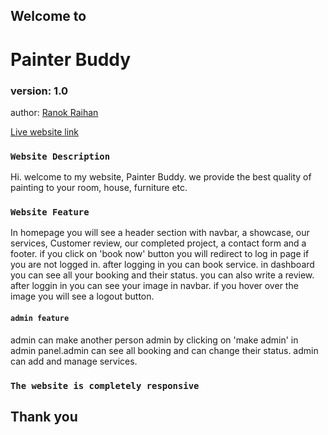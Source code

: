 ## Welcome to

# Painter Buddy

### version: 1.0

author: [Ranok Raihan](https://web.facebook.com/ranok.raihan.18/)

[Live website link](https://painter-buddy.web.app/)

### `Website Description`

Hi. welcome to my website, Painter Buddy. we provide the best quality of painting to your room, house, furniture etc.

### `Website Feature`

In homepage you will see a header section with navbar, a showcase, our services, Customer review, our completed project, a contact form and a footer. if you click on 'book now' button you will redirect to log in page if you are not logged in. after logging in you can book service. in dashboard you can see all your booking and their status. you can also write a review.
after loggin in you can see your image in navbar. if you hover over the image you will see a logout button.

#### `admin feature`

admin can make another person admin by clicking on 'make admin' in admin panel.admin can see all booking and can change their status. admin can add and manage services.

### `The website is completely responsive`

## Thank you
